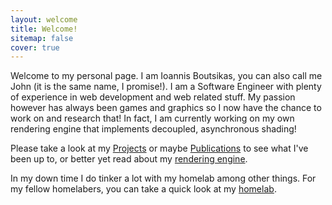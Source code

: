 ```yaml
---
layout: welcome
title: Welcome!
sitemap: false
cover: true
---
```

Welcome to my personal page. I am Ioannis Boutsikas, you can also call me John
(it is the same name, I promise!). I am a Software Engineer with plenty of
experience in web development and web related stuff. My passion however has
always been games and graphics so I now have the chance to work on and research
that! In fact, I am currently working on my own rendering engine that implements
decoupled, asynchronous shading!

Please take a look at my [Projects](/projects) or maybe
[Publications](/publications) to see what I've been up to, or better yet read
about my [rendering engine](/projects/titanium-rose/).


In my down time I do tinker a lot with my homelab among other things. For my
fellow homelabers, you can take a quick look at my [homelab](/homelab).